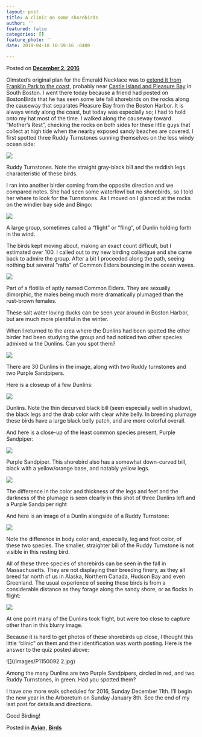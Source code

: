 ```yaml
---
layout: post
title: A clinic on some shorebirds
author: ''
featured: false
categories: []
feature_photo: ''
date: 2019-04-18 10:59:16 -0400

---
```

Posted on [**December 2, 2016**](https://web.archive.org/web/20170912192037/http://www.arbotopia.com/a-clinic-on-some-shorebirds/ "4:50 pm")

Olmsted’s original plan for the Emerald Necklace was to [extend it from Franklin Park to the coast](https://web.archive.org/web/20170912192037/https://en.wikipedia.org/wiki/Dorchesterway), probably near [Castle Island and Pleasure Bay](https://web.archive.org/web/20170912192037/http://www.mass.gov/eea/agencies/dcr/massparks/region-boston/castle-island-pleasure-bay-m-street-and-carson-beach.html) in South Boston. I went there today because a friend had posted on BostonBirds that he has seen some late fall shorebirds on the rocks along the causeway that separates Pleasure Bay from the Boston Harbor. It is always windy along the coast, but today was especially so; I had to hold onto my hat most of the time. I walked along the causeway toward “Mother’s Rest”, checking the rocks on both sides for these little guys that collect at high tide when the nearby exposed sandy beaches are covered. I first spotted three Ruddy Turnstones sunning themselves on the less windy ocean side:

![](/images/P1150083.jpg)

Ruddy Turnstones. Note the straight gray-black bill and the reddish legs characteristic of these birds.

I ran into another birder coming from the opposite direction and we compared notes. She had seen some waterfowl but no shorebirds, so I told her where to look for the Turnstones. As I moved on I glanced at the rocks on the windier bay side and Bingo:

![](/images/P1150097.jpg)

A large group, sometimes called a “flight” or “fling”, of Dunlin holding forth in the wind.

The birds kept moving about, making an exact count difficult, but I estimated over 100. I called out to my new birding colleague and she came back to admire the group. After a bit I proceeded along the path, seeing nothing but several “rafts” of Common Eiders bouncing in the ocean waves.

![](/images/P1130116_1.jpg)

Part of a flotilla of aptly named Common Eiders. They are sexually dimorphic, the males being much more dramatically plumaged than the rust-brown females.

These salt water loving ducks can be seen year around in Boston Harbor, but are much more plentiful in the winter.

When I returned to the area where the Dunlins had been spotted the other birder had been studying the group and had noticed two other species admixed w the Dunlins. Can you spot them?

![](/images/P1150092.jpg)

There are 30 Dunlins in the image, along with two Ruddy turnstones and two Purple Sandpipers.

Here is a closeup of a few Dunlins:

![](/images/P1150099.jpg)

Dunlins. Note the thin decurved black bill (seen especially well in shadow), the black legs and the drab color with clear white belly. In breeding plumage these birds have a large black belly patch, and are more colorful overall.

And here is a close-up of the least common species present, Purple Sandpiper:

![](/images/P1150103.jpg)

Purple Sandpiper. This shorebird also has a somewhat down-curved bill, black with a yellow/orange base, and notably yellow legs.

![](/images/P1150090-1.jpg)

The difference in the color and thickness of the legs and feet and the darkness of the plumage is seen clearly in this shot of three Dunlins left and a Purple Sandpiper right

And here is an image of a Dunlin alongside of a Ruddy Turnstone:

![](/images/P1150100-1.jpg)

Note the difference in body color and, especially, leg and foot color, of these two species. The smaller, straighter bill of the Ruddy Turnstone is not visible in this resting bird.

All of these three species of shorebirds can be seen in the fall in Massachusetts. They are not displaying their breeding finery, as they all breed far north of us in Alaska, Northern Canada, Hudson Bay and even Greenland. The usual experience of seeing these birds is from a considerable distance as they forage along the sandy shore, or as flocks in flight:

![](/images/P1150112.jpg)

At one point many of the Dunlins took flight, but were too close to capture other than in this blurry image.

Because it is hard to get photos of these shorebirds up close, I thought this little “clinic” on them and their identification was worth posting. Here is the answer to the quiz posted above:

![](/images/P1150092 2.jpg)

Among the many Dunlins are two Purple Sandpipers, circled in red, and two Ruddy Turnstones, in green. Had you spotted them?

I have one more walk scheduled for 2016, Sunday December 11th. I’ll begin the new year in the Arboretum on Sunday January 8th. See the end of my last post for details and directions.

Good Birding!

Posted in [**Avian**](https://web.archive.org/web/20170912192037/http://www.arbotopia.com/category/avian/), [**Birds**](https://web.archive.org/web/20170912192037/http://www.arbotopia.com/category/birds/)